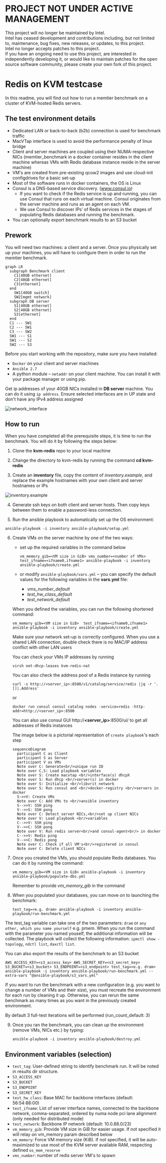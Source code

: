 # PROJECT NOT UNDER ACTIVE MANAGEMENT #  
This project will no longer be maintained by Intel.  
Intel has ceased development and contributions including, but not limited to, maintenance, bug fixes, new releases, or updates, to this project.  
Intel no longer accepts patches to this project.  
 If you have an ongoing need to use this project, are interested in independently developing it, or would like to maintain patches for the open source software community, please create your own fork of this project.  
  
[//]: # (SPDX-License-Identifier: BSD-3-Clause)
[//]: # (Copyright 2021, Intel Corporation)

# Redis on KVM testcase

In this readme, you will find out how to run a memtier benchmark on a cluster of KVM-hosted Redis servers. 

## The test environment details

* Dedicated LAN or back-to-back (b2b) connection is used for benchmark traffic
* MacVTap interface is used to avoid the performance penalty of linux bridge 
* Client and server machines are coupled using their NUMA-respective NICs (memtier_benchmark in a docker container resides in the client machine whereas VMs with Redis database instance reside in the server machine) 
* VM's are created from pre-existing qcow2 images and use cloud-init configdrives for a basic set-up
* Most of the software runs in docker containers, the OS is Linux
* Consul is a DNS-based service discovery. (www.consul.io)
  * If you want to check if the Redis service is up and running, you can use Consul that runs on each virtual machine. Consul originates from the server machine and runs as an agent on each VM.
  *  We use Consul to discover IPs’ of Redis services in the stages of populating Redis databases and running the benchmark. 
* You can optionally export benchmark results to an S3 bucket

## Prework

You will need two machines: a client and a server. Once you physically set up your machines, you will have to configure them in order to run the memtier benchmark. 

```mermaid
graph LR
  subgraph Benchmark client
    C1[40GB ethernet]
    C2[40GB ethernet]
    C3[ethernet]
  end
    SW1[40GB switch]
    SW2[mgmt network]
  subgraph DB server
    S1[40GB ethernet]
    S2[40GB ethernet]
    S3[ethernet]
  end
  C1 --- SW1
  C2 --- SW1
  C3 --- SW2
  SW1 --- S1
  SW1 --- S2
  SW2 --- S3
```

Before you start working with the repository, make sure you have installed: 

* `Docker` on your client and server machines 
* `Ansible 2.7` 
* A python module – `netaddr` on your client machine. You can install it with your package manager or using pip. 

Get ip addresses of your 40GB NICs installed in **DB server** machine. You can do it using `ip address`. Ensure selected interfaces are in UP state and don't have any IPv4 address assigned

![network_interface](media/network_interface.png)

## How to run

When you have completed all the prerequisite steps, it is time to run the benchmark. You will do it by following the steps below:  

1. Clone the __kvm-redis__  repo to your local machine

2. Change the directory to kvm-redis by running the command __cd kvm-redis__ 

3. Create an __inventory__ file, copy the content of _inventory.example_, and replace the example hostnames with your own client and server hostnames or IPs

![inventory.example](media/inventory.example.png)

4. Generate ssh keys on both client and server hosts. Then copy keys between them to enable a password-less connection.

5.	Run the ansible playbook to automatically set up the OS environment:

   ```
   ansible-playbook -i inventory ansible-playbook/setup.yml
   ```

6. Create VMs on the server machine by one of the two ways:

   * set up the required variables in the command below

     ```
     vm_memory_gib=<VM size in GiB> vms_number=<number of VMs> test_ifname=<ifname0,ifname1> ansible-playbook -i inventory ansible-playbook/create.yml
     ```
   * or modify `ansible-playbook/vars.yml` – you can specify the default values for the following variables in the __vars.yml__ file:

     *   _vms_number_default_
     *   _test_hw_class_default_
     *   _test_network_default_ 

   When you defined the variables, you can run the following shortened command: 
   ```
   vm_memory_gib=<VM size in GiB>  test_ifname=<ifname0,ifname1>  ansible-playbook -i inventory ansible-playbook/create.yml 
   ```
   Make sure your network set-up is correctly configured. When you use a shared LAN connection, double check there is no MAC/IP address conflict with other LAN users

   You can check your VMs IP addresses by running
   ```
   virsh net-dhcp-leases kvm-redis-nat
   ```

   You can also check the address pool of a Redis instance by running
   ```
   curl -s http://<server_ip>:8500/v1/catalog/service/redis |jq -r '.[]|.Address'
   ```
   or
   ```
   docker run consul consul catalog nodes -service=redis -http-addr=http://<server_ip>:8500
   ```
   You can also use consul GUI http://**<server_ip>**:8500/ui/ to get all addresses of Redis instances
   

    The image below is a pictorial representation of `create playbook`'s  each step 
   ```mermaid
   sequenceDiagram
     participant C as Client
     participant S as Server
     participant V as VMs
     Note over C: Generate<br/>unique run ID
     Note over C,S: Load playbook variables
     Note over S: Create macvtap <br/>interface(s) dhcpX
     Note over S: Run dhcp <br/>server(s) in docker
     Note over S: Initialize <br/>libvrit network
     Note over S: Run consul and <br/>docker-registry <br/>servers in docker
     S->>V: Create VMs
     Note over C: Add VMs to <br/>ansible inventory
     S-->>V: SSH ping
     V-->>S: SSH pong
     Note over C: Detect server NICs,<br/>set up client NICs
     Note over V: Load playbook <br/>variables
     C-->>V: SSH ping
     V-->>C: SSH pong
     Note over V: Run redis server<br/>and consul-agent<br/> in docker
     C-->>V: Redis ping
     V-->>C: Redis pong
     Note over C: Check if all VM's<br/>registered in consul
     Note over C: Delete client NICs
   ```

7. Once you created the VMs, you should populate Redis databases. You can do it by running the command: 
   ```
   vm_memory_gib=<VM size in GiB> ansible-playbook -i inventory ansible-playbook/populate-dbs.yml 
   ```

   Remember to provide _vm_memory_gib_ in the command

8. When you populated your databases, you can move on to launching the benchmark:  
   ```
   test_tag=<e.g. dram> ansible-playbook -i inventory ansible-playbook/run-benchmark.yml
   ```
  The test_tag variable can take one of the two parameters: `dram` or `any other, which you name yourself` e.g. pmem. When you run the command with the parameter you named youself, the additional information will be collected. The playbook will collect the following information: `ipmctl show -topology`, `ndctl list`, `daxctl list`.   
  
   You can also export the results of the benchmark to an S3 bucket   
   ```
   AWS_ACCESS_KEY=<s3_access_key> AWS_SECRET_KEY=<s3_secret_key> S3_BUCKET=<s3_bucket> S3_ENDPOINT=<s3_endpoint> test_tag=<e.g. dram> ansible-playbook -i inventory ansible-playbook/run-benchmark.yml --extra-vars "@ansible-playbook/s3_vars.yml"
   ```

   If you want to run the benchmark with a new configuration (e.g. you want to change a number of VMs and their size), you must recreate the environment for each run by cleaning it up. Otherwise, you can rerun the same benchmark as many times as you want in the previously created environment.

   By default 3 full-test iterations will be performed (run_count_default: 3) 


9. Once you ran the benchmark, you can clean up the environment (remove VMs, NICs etc.) by typing: 


   ```
   ansible-playbook -i inventory ansible-playbook/destroy.yml
   ```

## Environment variables (selection)

* `test_tag`: User-defined string to identify benchmark run. It will be noted in results dir structure.
* `S3_ACCESS_KEY`
* `S3_BUCKET`
* `S3_ENDPOINT`
* `S3_SECRET_KEY`
* `test_hw_class`: Base MAC for backbone interfaces (default: 56:54:88:00)
* `test_ifname`: List of server interface names, connected to the backbone network, comma-separated, ordered by numa node pci lane alignment (only needed for distributed mode)
* `test_network`: Backbone IP network (default: 10.0.88.0/23)
* `vm_memory_gib`: Provide VM size in GiB for easier usage. If not specified it will relay on vm_memory param described below
* `vm_memory`: Force VM memory size (KiB). If not specified, it will be auto-maximized to use most of the KVM server available RAM, respecting defined `os_mem_reserve`
* `vms_number`: number of redis server VM's to spawn
